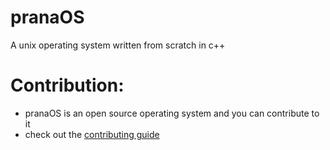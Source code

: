 # pranaOS
A unix operating system written from scratch in c++

# Contribution:
- pranaOS is an open source operating system and you can contribute to it
- check out the [contributing guide]()


